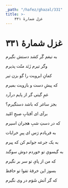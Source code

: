 ```yaml
---
_path: "/hafez/ghazal/331"
title: >-
    غزل شمارهٔ ۳۳۱
---
```

# غزل شمارهٔ ۳۳۱

<div class="b" id="bn1"><div class="m1"><p>به تیغم گَر کشد دستش نگیرم</p></div>
<div class="m2"><p>وگر تیرم زَنَد منّت پذیرم</p></div></div>
<div class="b" id="bn2"><div class="m1"><p>کمانِ ابرویت را گو بزن تیر</p></div>
<div class="m2"><p>که پیشِ دست و بازویت بمیرم</p></div></div>
<div class="b" id="bn3"><div class="m1"><p>غمِ گیتی گر از پایم درآرد</p></div>
<div class="m2"><p>بجز ساغر که باشد دستگیرم؟</p></div></div>
<div class="b" id="bn4"><div class="m1"><p>برآی ای آفتابِ صبحِ امّید</p></div>
<div class="m2"><p>که در دستِ شبِ هجران اسیرم</p></div></div>
<div class="b" id="bn5"><div class="m1"><p>به فریادم رَس ای پیرِ خرابات</p></div>
<div class="m2"><p>به یک جرعه جوانم کن که پیرم</p></div></div>
<div class="b" id="bn6"><div class="m1"><p>به گیسویِ تو خوردم دوش سوگند</p></div>
<div class="m2"><p>که من از پایِ تو سر بر نگیرم</p></div></div>
<div class="b" id="bn7"><div class="m1"><p>بسوز این خرقهٔ تقوا تو حافظ</p></div>
<div class="m2"><p>که گر آتش شَوَم در وی نگیرم</p></div></div>
